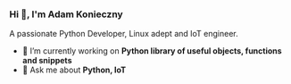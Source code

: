 ### Hi 👋, I'm Adam Konieczny
A passionate Python Developer, Linux adept and IoT engineer.

- :telescope: I’m currently working on **Python library of useful objects, functions and snippets**
- :speech_balloon: Ask me about **Python, IoT**
